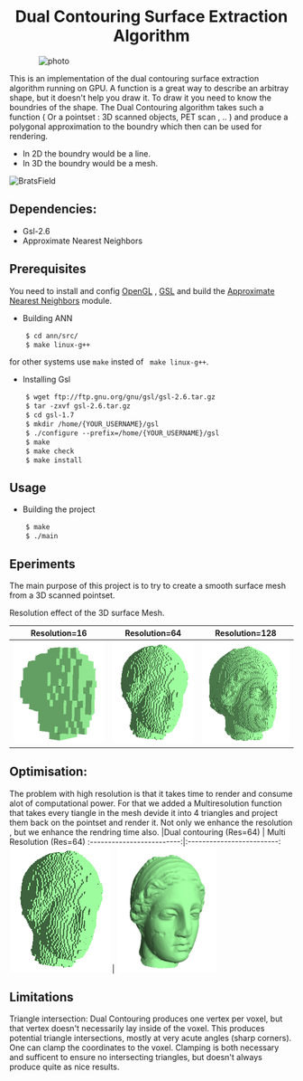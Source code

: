 


<h1 style="text-align:center">Dual Contouring Surface Extraction Algorithm</h1>
<img style="display: block; margin: auto;" alt="photo"  width="400" src="./images/DualContouring.png">

This is an implementation of the dual contouring surface extraction algorithm running on GPU.
A function is a great way to describe an arbitray shape, but it doesn't help you draw it.
To draw it you need to know the boundries of the shape. 
The Dual Contouring algorithm takes such a function ( Or a pointset : 3D scanned objects, PET scan , .. ) 
and produce  a polygonal approximation to the boundry which  then can be used for rendering. 
- In 2D the boundry would be a line. 
- In 3D the  boundry would be a mesh.
  
<img style="display: block; margin: auto;" alt="BratsField" src="./images/Demo.gif">



## Dependencies: 
- Gsl-2.6 
- Approximate Nearest Neighbors


## Prerequisites
You need to install and config [OpenGL](https://www.opengl.org/) , [GSL](https://www.gnu.org/software/gsl/) and build the [Approximate Nearest Neighbors](https://github.com/dials/annlib) module.

- Building ANN  
```console
    $ cd ann/src/ 
    $ make linux-g++
```
for other systems use ```make``` insted of ``` make linux-g++```.

- Installing Gsl 
```console
    $ wget ftp://ftp.gnu.org/gnu/gsl/gsl-2.6.tar.gz
    $ tar -zxvf gsl-2.6.tar.gz
    $ cd gsl-1.7
    $ mkdir /home/{YOUR_USERNAME}/gsl
    $ ./configure --prefix=/home/{YOUR_USERNAME}/gsl
    $ make
    $ make check 
    $ make install 
```


## Usage 
- Building the project
```console
    $ make
    $ ./main 
```

## Eperiments 
The main purpose of this project is to try to create a smooth surface mesh from a 3D scanned pointset. 

Resolution effect of the 3D surface Mesh. 


|Resolution=16           |  Resolution=64  |Resolution=128         
:-------------------------:|:-------------------------:|:-------------------------:
![](./images/16-.png)  |  ![](./images/64.png)  |  ![](./images/128.png)

## Optimisation: 
The problem with high resolution is that it takes time to render and consume alot of computational power. For that we added a Multiresolution function that takes every tiangle in the mesh devide it into 4 triangles and project them back on the pointset and render it.
Not only we enhance the resolution , but we enhance the rendring time also. 
|Dual contouring (Res=64)            |  Multi Resolution (Res=64) 
:-------------------------:|:-------------------------:
![](./images/64.png)  |  ![](./images/MR32.png)  


## Limitations

Triangle intersection: Dual Contouring produces one vertex per voxel, but that vertex doesn't necessarily lay inside of the voxel. This produces potential triangle intersections, mostly at very acute angles (sharp corners). One can clamp the coordinates to the voxel. Clamping is both necessary and sufficent to ensure no intersecting triangles, but doesn't always produce quite as nice results.




